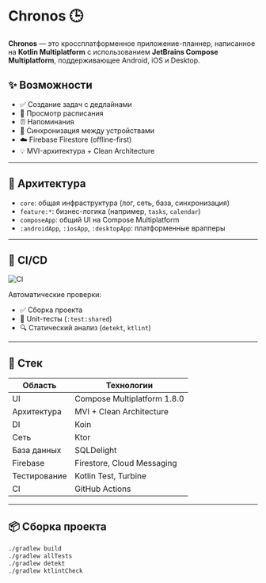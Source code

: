 # Chronos 🕒

**Chronos** — это кроссплатформенное приложение-планнер, написанное на **Kotlin Multiplatform** с использованием **JetBrains Compose Multiplatform**, поддерживающее Android, iOS и Desktop.

## ✨ Возможности

- ✅ Создание задач с дедлайнами
- 📅 Просмотр расписания
- ⏰ Напоминания
- 🔄 Синхронизация между устройствами
- ☁️ Firebase Firestore (offline-first)
- 💡 MVI-архитектура + Clean Architecture

---

## 🧱 Архитектура

- `core`: общая инфраструктура (лог, сеть, база, синхронизация)
- `feature:*`: бизнес-логика (например, `tasks`, `calendar`)
- `composeApp`: общий UI на Compose Multiplatform
- `:androidApp`, `:iosApp`, `:desktopApp`: платформенные врапперы

---

## 🧪 CI/CD

![CI](https://github.com/Koynovigor/Chronos/actions/workflows/ci.yml/badge.svg)

Автоматические проверки:

- ✅ Сборка проекта
- 🧪 Unit-тесты (`:test:shared`)
- 🔍 Статический анализ (`detekt`, `ktlint`)

---

## 🚀 Стек

| Область          | Технологии                             |
|------------------|----------------------------------------|
| UI               | Compose Multiplatform 1.8.0            |
| Архитектура      | MVI + Clean Architecture               |
| DI               | Koin                                   |
| Сеть             | Ktor                                   |
| База данных      | SQLDelight                             |
| Firebase         | Firestore, Cloud Messaging             |
| Тестирование     | Kotlin Test, Turbine                   |
| CI               | GitHub Actions                         |

---

## 📦 Сборка проекта

```bash
./gradlew build
./gradlew allTests
./gradlew detekt
./gradlew ktlintCheck
